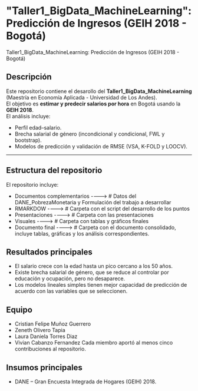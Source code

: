 # "Taller1_BigData_MachineLearning": Predicción de Ingresos (GEIH 2018 - Bogotá)
Taller1_BigData_MachineLearning: Predicción de Ingresos (GEIH 2018 - Bogotá)

## Descripción
Este repositorio contiene el desarollo del **Taller1_BigData_MachineLearning** (Maestría en Economía Aplicada - Universidad de Los Andes).  
El objetivo es **estimar y predecir salarios por hora** en Bogotá usando la **GEIH 2018**.  
El análisis incluye:
- Perfil edad–salario.  
- Brecha salarial de género (incondicional y condicional, FWL y bootstrap).  
- Modelos de predicción y validación de RMSE (VSA, K-FOLD y LOOCV).  
---
## Estructura del repositorio

El repositorio incluye:
- Documentos complementarios  ---->    # Datos del DANE_PobrezaMonetaria y Formulación del trabajo a desarrollar
- RMARKDOW   ---->    # Carpeta con el script del desarrollo de los puntos
- Presentaciones ---->              # Carpeta con las presentaciones
- Visuales      ---->        # Carpeta con tablas y gráficos finales
- Documento final ---->  # Carpeta con el documento consolidado, incluye tablas, gráficas y los análisis correspondientes.

## Resultados principales
- El salario crece con la edad hasta un pico cercano a los 50 años.
- Existe brecha salarial de género, que se reduce al controlar por educación y ocupación, pero no desaparece.
- Los modelos lineales simples tienen mejor capacidad de predicción de acuerdo con las variables que se seleccionen.

## Equipo
- Cristian Felipe Muñoz Guerrero 
- Zeneth Olivero Tapia
- Laura Daniela Torres Diaz
- Vivian Cabanzo Fernandez
Cada miembro aportó al menos cinco contribuciones al repositorio.

## Insumos principales
- DANE – Gran Encuesta Integrada de Hogares (GEIH) 2018.
